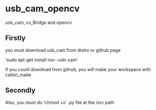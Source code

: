 # usb_cam_opencv
usb_cam, cv_Bridge and opencv

## Firstly 

you must download usb_cam from distro or github page
 
'sudo apt-get install ros-<distro>-usb-cam'

if you could download from github, you will make your workspace with catkin_make


## Secondly

Also, you must do 'chmod +x' .py file at the /src path 


